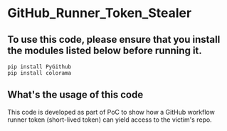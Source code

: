 # GitHub_Runner_Token_Stealer

## To use this code, please ensure that you install the modules listed below before running it.
```
pip install PyGithub
pip install colorama
```
## What's the usage of this code
This code is developed as part of PoC to show how a GitHub workflow runner token (short-lived token) can yield access to the victim's repo.

